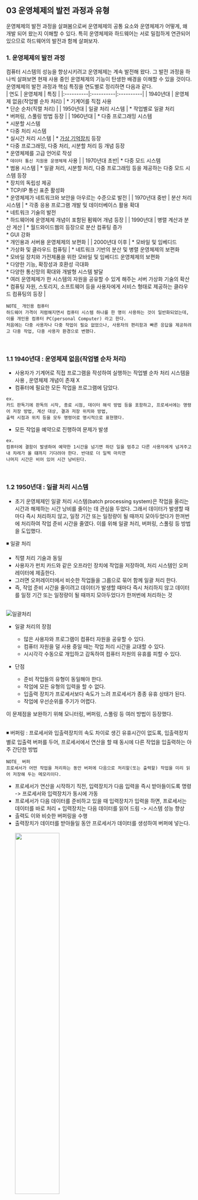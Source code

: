 ## 03 운영체제의 발전 과정과 유형

운영체제의 발전 과정을 살펴봄으로써 운영체제의 공통 요소와 운영체제가 어떻게, 왜 개발 되어 왔는지 이해할 수 있다. 특히 운영체제와 하드웨어는 서로 밀접하게 연관되어 있으므로 하드웨어의 발전과 함께 살펴보자.

### 1. 운영체제의 발전 과정
컴퓨터 시스템의 성능을 향상시키려고 운영체제는 계속 발전해 왔다. 그 발전 과정을 하나씩 살펴보면 현재 사용 중인 운영체제의 기능이 탄생한 배경을 이해할 수 있을 것이다. 운영체제의 발전 과정과 핵심 특징을 연도별로 정리하면 다음과 같다.
</br>
| 연도 | 운영체제 | 특징 |
|:----------|:----------|:----------|
| 1940년대 | 운영체제 없음(작업별 순차 처리) | * 기계어를 직접 사용 </br> * 단순 순차(직렬 처리) |
| 1950년대 | 일괄 처리 시스템 | * 작업별로 일괄 처리 </br> * 버퍼링, 스풀링 방법 등장 |
| 1960년대 | * 다중 프로그래밍 시스템 </br> * 시분할 시스템 </br> * 다중 처리 시스템 </br> * 실시간 처리 시스템 | * [가상 기억장치](https://github.com/ERIN56/CS-STUDY/blob/master/%EC%9A%B4%EC%98%81%EC%B2%B4%EC%A0%9C/C02%20%EC%9A%B4%EC%98%81%EC%B2%B4%EC%A0%9C%EC%9D%98%20%EC%86%8C%EA%B0%9C/%EA%B0%80%EC%83%81%20%EB%A9%94%EB%AA%A8%EB%A6%AC.md) 등장 </br> * 다중 프로그래밍, 다중 처리, 시분할 처리 등 개념 등장 </br> * 운영체제를 고급 언어로 작성 </br> * `데이터 통신 지원용 운영체제` 사용 |
| 1970년대 초반| * 다중 모드 시스템 </br> * 범용 시스템 | * 일괄 처리, 시분할 처리, 다중 프로그래밍 등을 제공하는 다중 모드 시스템 등장 </br> * 장치의 독립성 제공 </br> * TCP/IP 통신 표준 활성화 </br> * 운영체제가 네트워크와 보안을 아우르는 수준으로 발전 |
| 1970년대 중반 | 분산 처리 시스템 | * 각종 응용 프로그램 개발 및 데이터베이스 활용 확대 </br> * 네트워크 기술의 발전 </br> * 하드웨어에 운영체제 개념이 포함된 펌웨어 개념 등장 |
| 1990년대 | 병렬 계산과 분산 게산 | * 월드와이드웹의 등장으로 분산 컴퓨팅 증가 </br> * GUI 강화 </br> * 개인용과 서버용 운영체제의 보편화 |
| 2000년대 이후 | * 모바일 및 임베디드 </br> * 가상화 및 클라우드 컴퓨팅 | * 네트워크 기반의 분산 및 병렬 운영체제의 보편화 </br> * 모바일 장치와 가전제품을 위한 모바일 및 임베디드 운영체제의 보편화 </br> * 다양한 기능, 확장성과 호환성 극대화 </br> * 다양한 통신망의 확대와 개발형 시스템 발달 </br> * 여러 운영체제가 한 시스템의 자원을 공유할 수 있게 해주는 서버 가상화 기술의 확산 </br> * 컴퓨팅 자원, 스토리지, 소프트웨어 등을 사용자에게 서비스 형태로 제공하는 클라우드 컴퓨팅의 등장 |
</br>

```
NOTE_ 개인용 컴퓨터
하드웨어 가격이 저렴해지면서 컴퓨터 시스템 하나를 한 명이 사용하는 것이 일반화되었는데, 이를 개인용 컴퓨터 PC(personal Computer) 라고 한다.
처음에는 다중 사용자나 다중 작업이 필요 없었으나, 사용자의 편리함과 빠른 응답을 제공하려고 다중 작업, 다중 사용자 환경으로 변했다.
```
</br>

### 1.1 1940년대 : 운영체제 없음(작업별 순차 처리)
  * 사용자가 기계어로 직접 프로그램을 작성하여 실행하는 작업별 순차 처리 시스템을 사용 , 운영체제 개념이 존재 X
  * 컴퓨터에 필요한 모든 작업을 프로그램에 담았다.    
  ``` 
  ex. 
  카드 판독기에 판독의 시작, 종료 시점, 데이터 해석 방법 등을 포함하고, 프로세서에는 명령어 저장 방법, 계산 대상, 결과 저장 위치와 방법, 
  출력 시점과 위치 등을 모두 명령어로 명시적으로 표현했다.
  ```
  * 모든 작업을 예약으로 진행하여 문제가 발생 
  ```
  ex. 
  컴퓨터에 결함이 발생하여 예약한 1시간을 넘기면 하던 일을 멈추고 다른 사용자에게 넘겨주고 내 차레가 올 떄까지 기다려야 한다. 반대로 더 일찍 마치면
  나머지 시간은 비어 있어 시간 낭비된다.
  ```
  </br>
  
 ### 1.2 1950년대 : 일괄 처리 시스템
 * 초기 운영체제인 일괄 처리 시스템(batch processing system)은 작업을 올리는 시간과 해제하는 시간 낭비를 줄이는 데 관심을 두었다. 그래서 데이터가 발생할 때마다 즉시 처리하지 않고, 일정 기간 또는 일정량이 될 때까지 모아두었다가 한꺼번에 처리하여 작업 준비 시간을 줄였다. 이를 위해 일괄 처리, 버퍼링, 스풀링 등 방법을 도입했다.

 ◾ 일괄 처리
   * 직렬 처리 기술과 동일
   * 사용자가 펀치 카드와 같은 오프라인 장치에 작업을 저장하여, 처리 시스템인 오퍼레이터에 제출한다.
   * 그러면 오퍼레이터에서 비슷한 작업들을 그룹으로 묶어 함께 일괄 처리 한다.
   * 즉, 작업 준비 시간을 줄이려고 데이터가 발생할 때마다 즉시 처리하지 않고 데이터를 일정 기간 또는 일정량이 될 때까지 모아두었다가 한꺼번에 처리하는 것 </br></br>

   ![일괄처리](https://user-images.githubusercontent.com/83942393/124875022-617c6c80-e003-11eb-81a6-b6b176957eb5.png)
   
   * 일괄 처리의 장점
     * 많은 사용자와 프로그램이 컴퓨터 자원을 공유할 수 있다.
     * 컴퓨터 자원을 덜 사용 중일 때는 작업 처리 시간을 교대할 수 있다.
     * 시시각각 수동으로 개입하고 감독하여 컴퓨터 자원의 유휴를 피할 수 있다.
  
   * 단점
     * 준비 작업들의 유형이 동일해야 한다.
     * 작업에 모든 유형의 입력을 할 수 없다.
     * 입출력 장치가 프로세서보다 속도가 느려 프로세서가 종종 유휴 상태가 된다.
     * 작업에 우선순위를 주기가 어렵다.
  
  이 문제점을 보완하기 위해 모니터링, 버퍼링, 스풀링 등 여러 방법이 등장했다.
  </br></br>
  
 ◾ 버퍼링
 : 프로세서와 입출력장치의 속도 차이로 생긴 유휴시간이 없도록, 입출력장치별로 입출력 버퍼를 두어, 프로세서에서 연산을 할 때 동시에 다른 작업을 입출력하는 아주 간단한 방법
 
 ```
 NOTE_ 버퍼
 프로세서가 어떤 작업을 처리하는 동안 버퍼에 다음으로 처리할(또는 출력할) 작업을 미리 읽어 저장해 두는 메모리이다.
 ```
 
  * 프로세서가 연산을 시작하기 직전, 입력장치가 다음 입력을 즉시 받아들이도록 명령 -> 프로세서와 입력장치가 동시에 가동
  * 프로세서가 다음 데이터를 준비하고 있을 때 입력장치가 입력을 하면, 프로세서는 데이터를 바로 처리 + 입력장치는 다음 데이터를 읽어 드림 -> 시스템 성능 향상
  * 출력도 이와 비슷한 버퍼링을 수행
  * 출력장치가 데이터를 받아들일 동안 프로세서가 데이터를 생성하여 버퍼에 넣는다. </br></br>
  <img src="https://user-images.githubusercontent.com/83942393/124877893-81615f80-e006-11eb-88db-84560db80d5a.jpeg" width="50%" height="50%"></img></br></br>
  
  ◾ 스풀링(spooling)
  : 속도가 빠른 디스크를 버퍼처럼 사용하여 입출력장치에서 미리 읽는 것이다. 버퍼링이 컴퓨터 하드웨어의 일부인 버퍼를 사용한다면, 스풀링은 별개의 오프라인 장치를 사용한다는 점이 다르다. 
  
  * 버퍼링이 하나의 입출력 작업과 그 작업의 계산만 함꼐 할 수 있는 반면에, 
  * 스풀링은 여러 작업의 입출력과 계산을 함께 할 수 있다.
  * 스풀링은 프로세서에 일정한 디스크 공간과 테이블만 있으면, 하나의 계산 작업과 다른 입출력 작업을 중복해서 처리할 수 있으므로, 성능에 직접적으로 도움을 준다.
  * 이처럼 스풀링은 프로세서와 입출력장치가 고효율로 작업할 수 있도록 한다.
  * 특히, 프로세서 중심 작업과 입출력 중심 작업이 혼합된 경우에 더 좋다. </br></br>
<img src="https://user-images.githubusercontent.com/83942393/124879156-e49fc180-e007-11eb-8af3-12799c491de7.png" width="50%" height="50%"></img></br></br>
  
  ### 1.3 1960년대 : 다중 프로그래밍, 시분할, 다중 처리, 실시간 시스템
  : 이 시기 운영체제의 특징은 장치 독립성을 이용한 편리한 하드웨어 관리와 다중 프로그래밍, 시분할, 다중 처리, 실시간을 이용한 시스템의 처리 능력 향상이다.
  
  * 다중 프로그래밍 시스템
    * 여러 프로그램을 메모리에 나눠 적재한 후 프로세서를 번갈아 할당하여 프로세서의 사용을 극대화하면서, 여러 프로그램을 동시에 실행
  * 시분할 시스템
    * 다중 프로그래밍 시스템에 프로세서 스케줄링 이라는 개념을 더한 것. 
    * 일정한 프로세서 사용 시간을 할당하여 빠른 응답이 가능하므로, 사용자와 대화하는 방법으로 여러 프로그램을 실행한다.
  * 다중 처리 시스템
    * 하나의 시스템에서 프로세서를 여러 개 사용하여 처리 능력을 높인 것
  * 실시간 처리 시스템
    * 즉시 응답

``` 
NOTE_ 장치의 독립성
프로그램을 특정의 입출력 장치를 전제로 하지 않아, 다른 입출력장치와 함께 실행할 수 있는 것이 장치 독립성의 개념이다. 
예를 들어, 어떤 때에는 자기 테이프를 사용하고, 다른 때에는 자기 디스크를 사용하는 것과 같이, 입출력 장치를 동적으로 사용할 수 있다.
```
</br>

이 시기에 미항공상의 SABRE 예약 시스템을 개발했다. 이 시스템은 멀리 떨어진 사용자가 단말기를 이용하여 중앙 컴퓨터 시스템과 통신하는 트랜잭션 처리 시스템의 효시이다.   
트랜잭션 처리 시스템은 사용자와 컴퓨터 시스템이 서로 대화를 하되, 사용자의 비교적 간단한 요구에 컴퓨터가 빠르게 응답하는 것이다. 역서 사용자 단말기를 컴퓨터의 온라인이라고 한다.   

</br>

 ### 1.4 1970년대 초반 : 다중모드, 범용 시스템
 * 모든 사용자에게 모든 기능을 제공할 수 있도록 범용 시스템으로 설계
 * 일괄 처리, 시분할 처리, 실시간 처리, 다중 처리를 모두 제공하는 다중 모드 시스템도 등장
 * 해당 기능이 필요 없는 사용자에게도 동일한 모든 기능을 제공하여 , 실행 시간의 과부하가 발생
 * 시스템을 이해하기 위해선 고도의 훈련이 필요
 * 오류가 발생하면 수정하는 데 시간이 오래 걸렸으며, 시스템 유지 비용이 늘어나는 등 문제 발생

```
NOTE_범용
널리 여러 용도로 쓰인다. 스마트폰은 더 이상 임베디드 시스템 보다는 범용 시스템에 가까워지고 있다.
```
</br>

### 1.5 1970년대 중반~1990년대 : 분산 처리 시스템, 병렬 계산과 분산 계산
 * 컴퓨터 네트워크와 온라인 처리 방법을 널리 사용
 * 네트워크를 이용하여 멀리 떨어진 컴퓨터를 사용할 수 있고, 마이크로프로세서가 등장하여 개인용 컴퓨터를 가질 수 있게 됨
 * 사용자가 지역적으로 멀리 떨어진 여러 시스템과 통신할 수 있어, 정보 보호가 중요한 관심사가 됨
 * 1970년대 명렁어 중심의 시스템 사용법이 1980년대 사용자에게 편리한 메뉴 지향적인 시스템으로 대체되었고, 1990년대 GUI 시스템으로 발전
 * 분산 처리 개념을 확립하여, 컴퓨터가 있는 곳으로 데이터를 가져가 처리하기 보다는 데이터가 발생하는 곳으로 컴픂터의 능력을 가져오는 데 관심을 갖게 됨
</br>

###  1.6 2000년대 이후 : 모바일 및 임베디드, 가상화 및 클라우드 컴퓨팅
 * 모바일 운영체제 : 노키아의 심비안, 구글의 안드로이드, 애플의 iOS, RIM의 블랙베리 OS, 마이크로소프트의 윈도우 등
 * 각종 사물에 컴퓨터 칩과 통신 기능을 내장하여 인터넷에 연결하는 사물인터넷(IoT, Internet of Things) 기술이 등장
 * 1960년대 후반 등장한 가상화 기술이 본격적으로 확산 (가상화 : 물리적 자원을 추상화하여 논리적 자원 형태로 표현하는 기술)
 </br>

 * 가상화는 적용 대상에 따라 서버 가상화, 데스크톱 가상화, 스토리지 가상화, 네트워크 가상화, 소프트웨어 가상화로 구분
 * 이 중 운영체제와 관련된 가상화 핵심은 서버 가상화
 </br>
 
 * 서버 가상화 : 물리적 서버 하나에 가상 서버를 여러 개 구성하는 방법
 * 서버 하나에서 각 응용 프로그램과 운영체제를 독립된 환경으로 사용할 수 있어, 여러 운영체제가 한 시스템의 자원을 공유할 수 있다.
 </br>
 
![서버 가상화](https://user-images.githubusercontent.com/83942393/124884007-d86a3300-e00c-11eb-99fb-3f7ead85f15e.png)</br>
![image](https://user-images.githubusercontent.com/83942393/124905307-e0cc6900-e020-11eb-8b16-7850186933b4.png)

  ```
  NOTE_하이퍼 바이저(Hypervisor)
  프로세서나 메모리 같은 다양한 컴퓨터 자원에 서로 다른 각종 운영 체계(OS)의 접근 방법을 통제하는 얇은 계층의 소프트웨어. 
다수의 OS를 하나의 컴퓨터 시스템에서 가동할 수 있게 하는 소프트웨어로 중앙 처리 장치(CPU)와 OS 사이에 일종의 중간웨어로 사용되며,
하나의 컴퓨터에서 서로 다른 OS를 사용하는 가상 컴퓨터를 만들 수 있는 효과적인 가상화 엔진이다.
  ```
  가상화 방법에 따라
  1. 호스트 운영체제에서 가상 머신을 구동하는 호스트 기반 가상화
  2. 호스트 운영체제 설치 전에 가상화 솔루션을 탑재하여 가상의 CPU, 메모리, 디스크, 네트워크 카드 등을 생성하는 베어메탈(bare-metal) 기반 가상화로 분류 
  </br>
<img src="https://user-images.githubusercontent.com/83942393/124902903-5aaf2300-e01e-11eb-9b60-400d71c22cb8.png" width="70%" height="70%"></img></br>
</br>

  (a) 호스트 기반 가상화</br></br>
  ![image](https://user-images.githubusercontent.com/83942393/124902444-e6747f80-e01d-11eb-9eec-60016be4c4d8.png)</br>
  </br>
  호스트형 하이퍼바이저는 일반적인 소프트웨어처럼 호스트 OS 위에서 실행됩니다.</br>
  하드웨어 자원을 VM 내부의 게스트 OS에 에뮬레이트 하는 방식이기 때문에, 네이티브 방식에 비해 오버헤드가 크지만, 게스트 OS 종류에 대한 제약이 없고, 데스크톱뿐만 아니라 노트북에서도 운영할 수 있습니다.
  
  (대표적으로는 VMware server, VMware Workstation, Virtual box가 있습니다.)
  
  * 장점
    * 설치가 쉽고, 구성이 편리하다.
  * 단점
    * 성능이 떨어질 수 있다.
  
  </br></br>
  (b) 베어메탈 기반 가상화 / 네이티브 or 하이퍼바이저형 (native / bare_metal or hypervisor)</br></br>
  ![image](https://user-images.githubusercontent.com/83942393/124902241-b75e0e00-e01d-11eb-969f-bbce06b2e323.png)</br>
  </br>
  하이퍼바이저가 하드웨어 바로 위에서 실행되는 방식입니다.</br>
  
  * 하이퍼바이저가 하드웨어를 직접 제어하기 때문에, 자원을 효율적으로 사용
  * 별도의 호스트 OS가 없으므로 오버헤드가 적지만, 여러 하드웨어 드라이버를 세팅해야 하므로 설치가 어렵다.
  
  (대표적으로는 Xen, 마이크로소프트 Hyper-V, KVM이 네이티브 하이퍼바이저에 속합니다.)
  
  네이티브형 하이퍼바이저는 [전 가상화(Full Virtualization), 반가상화(Para Virtualization)](https://github.com/ERIN56/CS-STUDY/blob/master/%EC%9A%B4%EC%98%81%EC%B2%B4%EC%A0%9C/C02%20%EC%9A%B4%EC%98%81%EC%B2%B4%EC%A0%9C%EC%9D%98%20%EC%86%8C%EA%B0%9C/%EC%84%9C%EB%B2%84%20%EA%B0%80%EC%83%81%ED%99%94.md) 방식으로 세분화할 수 있습니다.
  하이퍼바이저를 통해 가상 머신 내의 게스트 OS가 호스트 시스템을 활용한다는 점은 같지만, 하드웨어와 인터랙션하는 방식에는 차이가 있습니다.

  * 장점
    * 향상된 성능을 제공하고, 실시간 운영체제를 지원
  * 단점
    * 운영체제 위에 없기 때문에 디바이스용 드라이버, 하드웨어 플랫폼 드라이버 등을 포함해야 한다.
    * 설치와 구성이 어렵다. 


  하이퍼바이저에 의해 구동되는 VM은 각 VM별로 독립된 가상의 자원을 할당받습니다.
  VM은 논리적으로 분리되어 있어, 한 VM에 오류가 발생해도 다른 VM으로 확산되지 않는다는 장점이 있습니다.
 


### 출처
[네이버 지식백과] 장치 독립성 [device independence, 裝置獨立性, 裝置-] (IT용어사전, 한국정보통신기술협회)
[네이버 지식백과] 하이퍼바이저 [Hypervisor] (IT용어사전, 한국정보통신기술협회)
서버 가상화 https://library.gabia.com/contents/infrahosting/7426/
